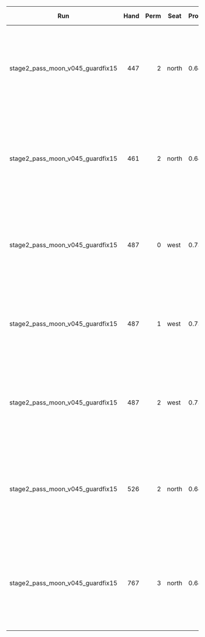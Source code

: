 | Run | Hand | Perm | Seat | Probability | Total Score | Moon Shooter | Variant | Seat Points | Passed Cards |
| --- | ---: | ---: | --- | --- | --- | --- | --- | ---: | --- |
| stage2_pass_moon_v045_guardfix15 | 447 | 2 | north | 0.640 | -6.9 | west | inverted | 0 | ["rank: Queen, suit: Hearts", "rank: Jack, suit: Hearts", "rank: Ace, suit: Spades"] |
| stage2_pass_moon_v045_guardfix15 | 461 | 2 | north | 0.640 | 0.0 | east | inverted | 0 | ["rank: King, suit: Spades", "rank: King, suit: Hearts", "rank: Queen, suit: Hearts"] |
| stage2_pass_moon_v045_guardfix15 | 487 | 0 | west | 0.730 | 0.0 | north | inverted | 0 | ["rank: Ace, suit: Spades", "rank: Ace, suit: Hearts", "rank: King, suit: Hearts"] |
| stage2_pass_moon_v045_guardfix15 | 487 | 1 | west | 0.730 | 0.0 | north | inverted | 0 | ["rank: Ace, suit: Spades", "rank: Ace, suit: Hearts", "rank: King, suit: Hearts"] |
| stage2_pass_moon_v045_guardfix15 | 487 | 2 | west | 0.730 | 0.0 | north | inverted | 0 | ["rank: Ace, suit: Spades", "rank: Ace, suit: Hearts", "rank: King, suit: Hearts"] |
| stage2_pass_moon_v045_guardfix15 | 526 | 2 | north | 0.640 | -37.5 | west | inverted | 0 | ["rank: Jack, suit: Hearts", "rank: Two, suit: Spades", "rank: Queen, suit: Clubs"] |
| stage2_pass_moon_v045_guardfix15 | 767 | 3 | north | 0.640 | -2508.8 | east | inverted | 0 | ["rank: Nine, suit: Hearts", "rank: Jack, suit: Clubs", "rank: King, suit: Clubs"] |
